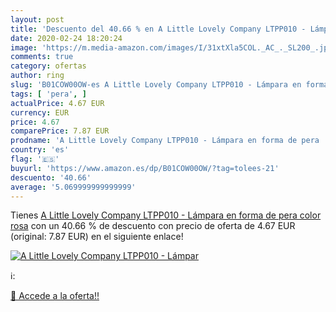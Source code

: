 ```yaml
---
layout: post
title: 'Descuento del 40.66 % en A Little Lovely Company LTPP010 - Lámpar'
date: 2020-02-24 18:20:24
image: 'https://m.media-amazon.com/images/I/31xtXla5COL._AC_._SL200_.jpg'
comments: true
category: ofertas
author: ring
slug: 'B01COW00OW-es A Little Lovely Company LTPP010 - Lámpara en forma de pera...'
tags: [ 'pera', ]
actualPrice: 4.67 EUR
currency: EUR
price: 4.67
comparePrice: 7.87 EUR
prodname: 'A Little Lovely Company LTPP010 - Lámpara en forma de pera  color rosa'
country: 'es'
flag: '🇪🇸'
buyurl: 'https://www.amazon.es/dp/B01COW00OW/?tag=tolees-21'
descuento: '40.66'
average: '5.069999999999999'
---
```


Tienes [A Little Lovely Company LTPP010 - Lámpara en forma de pera  color rosa](https://www.amazon.es/dp/B01COW00OW/?tag=tolees-21) con un 40.66 % de descuento con precio de oferta de 4.67 EUR (original: 7.87 EUR) en el siguiente enlace!

[![A Little Lovely Company LTPP010 - Lámpar](https://m.media-amazon.com/images/I/31xtXla5COL._AC_._SL200_.jpg)](https://www.amazon.es/dp/B01COW00OW/?tag=tolees-21)

ℹ️:


[🛒 Accede a la oferta!!](https://www.amazon.es/dp/B01COW00OW/?tag=tolees-21)
